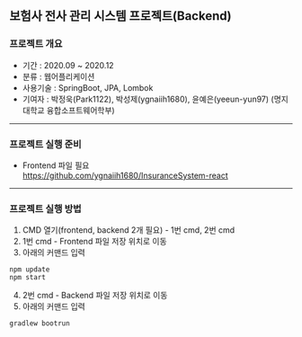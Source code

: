 ## 보험사 전사 관리 시스템 프로젝트(Backend)
### 프로젝트 개요
* 기간 : 2020.09 ~ 2020.12
* 분류 : 웹어플리케이션
* 사용기술 : SpringBoot, JPA, Lombok
* 기여자 : 박정욱(Park1122), 박성제(ygnaiih1680), 윤예은(yeeun-yun97) (명지대학교 융합소프트웨어학부)
***
### 프로젝트 실행 준비
* Frontend 파일 필요  
https://github.com/ygnaiih1680/InsuranceSystem-react
***
### 프로젝트 실행 방법   
1. CMD 열기(frontend, backend 2개 필요) - 1번 cmd, 2번 cmd
2. 1번 cmd - Frontend 파일 저장 위치로 이동
3. 아래의 커맨드 입력  
```
npm update
npm start
```
4. 2번 cmd - Backend 파일 저장 위치로 이동
5. 아래의 커맨드 입력  
```
gradlew bootrun
```
